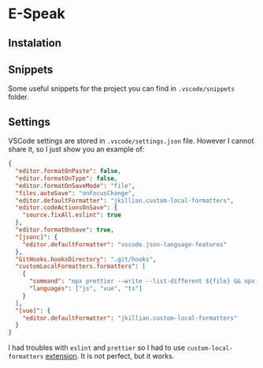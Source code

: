 # E-Speak

## Instalation

## Snippets

Some useful snippets for the project you can find in `.vscode/snippets` folder.

## Settings

VSCode settings are stored in `.vscode/settings.json` file. However I cannot share it, so I just show you an example of:

```json
{
  "editor.formatOnPaste": false,
  "editor.formatOnType": false,
  "editor.formatOnSaveMode": "file",
  "files.autoSave": "onFocusChange",
  "editor.defaultFormatter": "jkillian.custom-local-formatters",
  "editor.codeActionsOnSave": {
    "source.fixAll.eslint": true
  },
  "editor.formatOnSave": true,
  "[jsonc]": {
    "editor.defaultFormatter": "vscode.json-language-features"
  },
  "GitHooks.hooksDirectory": ".git/hooks",
  "customLocalFormatters.formatters": [
    {
      "command": "npx prettier --write --list-different ${file} && npx eslint --ext \".ts,.vue\" ${file}",
      "languages": ["js", "vue", "ts"]
    }
  ],
  "[vue]": {
    "editor.defaultFormatter": "jkillian.custom-local-formatters"
  }
}
```

I had troubles with `eslint` and `prettier` so I had to use `custom-local-formatters` [extension](https://marketplace.visualstudio.com/items?itemName=jkillian.custom-local-formatters). It is not perfect, but it works.
